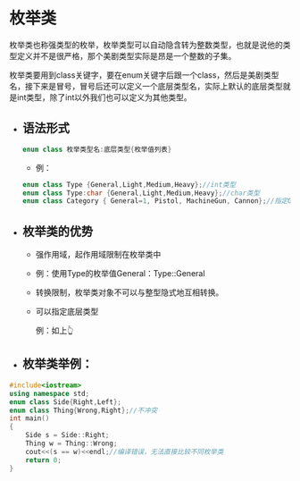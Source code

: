 # 枚举类

枚举类也称强类型的枚举，枚举类型可以自动隐含转为整数类型，也就是说他的类型定义并不是很严格，那个美剧类型实际是昂是一个整数的子集。

枚举类要用到class关键字，要在enum关键字后跟一个class，然后是美剧类型名，接下来是冒号，冒号后还可以定义一个底层类型名，实际上默认的底层类型就是int类型，除了int以外我们也可以定义为其他类型。

* ## 语法形式

  ```c++
  enum class 枚举类型名:底层类型{枚举值列表}
  ```

  * 例：

  ```c++
  enum class Type {General,Light,Medium,Heavy};//int类型
  enum class Type:char {General,Light,Medium,Heavy};//char类型
  enum class Category { General=1, Pistol, MachineGun, Cannon};//指定General是1，然后后面																#枚举常量就依次增加
  ```

* ## 枚举类的优势

  * 强作用域，起作用域限制在枚举类中

  * 例：使用Type的枚举值General：Type::General

  * 转换限制，枚举类对象不可以与整型隐式地互相转换。

  * 可以指定底层类型

    例：如上👆

* ## 枚举类举例：

```c++
#include<iostream>
using namespace std;
enum class Side{Right,Left};
enum class Thing{Wrong,Right};//不冲突
int main()
{
    Side s = Side::Right;
    Thing w = Thing::Wrong;
    cout<<(s == w)<<endl;//编译错误，无法直接比较不同枚举类
    return 0;
}
```

